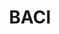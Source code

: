 ---
description: BACI provides disaggregated data on bilateral trade flows for more than
  5000 products and 200 countries.
documentation: http://www.cepii.fr/DATA_DOWNLOAD/baci/doc/DescriptionBACI.html
last_edit: Thu, 02 Dec 2021 17:32:25 GMT
location: http://www.cepii.fr/CEPII/en/bdd_modele/presentation.asp?id=37
maintained_by: Pierre Cotterlaz, baci@cepii.fr
record_creation_timestamp: 08/24/2021, 15:32:40
shortname: baci
tags:
- trade
- global
terms_of_use: BACI is freely available to anyone, after a quick registration.
thumbnail_url: http://www.cepii.fr/CEPII/css/img/header/logo_header_en.png
title: BACI
uuid: 9651d1f2-3c24-46ef-9ade-e2e31f4ffe12
---